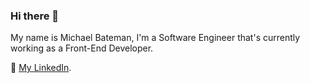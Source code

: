 ### Hi there 👋

My name is Michael Bateman, I'm a Software Engineer that's currently working as a Front-End Developer.


💼 [My LinkedIn](ttps://www.linkedin.com/in/michael-bateman-979695194/).



